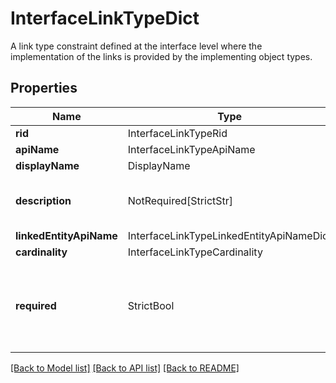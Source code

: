 # InterfaceLinkTypeDict

A link type constraint defined at the interface level where the implementation of the links is provided
by the implementing object types.


## Properties
| Name | Type | Required | Description |
| ------------ | ------------- | ------------- | ------------- |
**rid** | InterfaceLinkTypeRid | Yes |  |
**apiName** | InterfaceLinkTypeApiName | Yes |  |
**displayName** | DisplayName | Yes |  |
**description** | NotRequired[StrictStr] | No | The description of the interface link type. |
**linkedEntityApiName** | InterfaceLinkTypeLinkedEntityApiNameDict | Yes |  |
**cardinality** | InterfaceLinkTypeCardinality | Yes |  |
**required** | StrictBool | Yes | Whether each implementing object type must declare at least one implementation of this link.  |


[[Back to Model list]](../../README.md#documentation-for-models) [[Back to API list]](../../README.md#documentation-for-api-endpoints) [[Back to README]](../../README.md)
